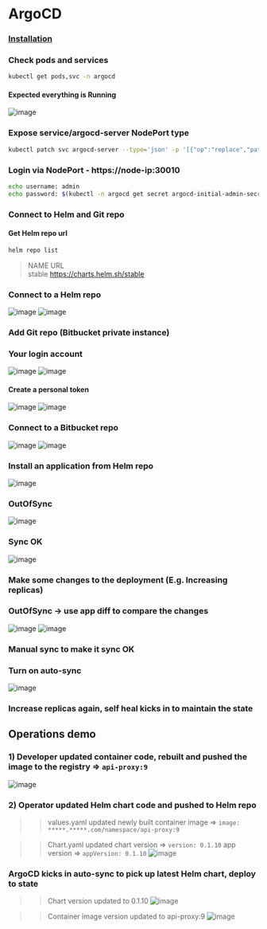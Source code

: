 # ArgoCD

### [Installation](https://github.com/argoproj/argo-cd/releases/latest)

### Check pods and services
```bash
kubectl get pods,svc -n argocd
```

#### Expected everything is Running
![image](https://user-images.githubusercontent.com/45472005/138026674-98de4868-fd3a-42a5-95c5-f3df0fad2560.png)

### Expose service/argocd-server NodePort type
```bash
kubectl patch svc argocd-server --type='json' -p '[{"op":"replace","path":"/spec/type","value":"NodePort"}]' -n argocd
```

### Login via NodePort - https://node-ip:30010
```bash
echo username: admin
echo password: $(kubectl -n argocd get secret argocd-initial-admin-secret -o jsonpath="{.data.password}" | base64 -d)
```

### Connect to Helm and Git repo

#### Get Helm repo url
```bash
helm repo list
```
> NAME            URL\
stable          https://charts.helm.sh/stable

### Connect to a Helm repo
![image](https://user-images.githubusercontent.com/45472005/138028279-ed90582f-1024-4902-b2bc-f36d83c07703.png)
![image](https://user-images.githubusercontent.com/45472005/138028351-304eed15-fd59-47b0-947b-796264764342.png)

### Add Git repo (Bitbucket private instance)

### Your login account
![image](https://user-images.githubusercontent.com/45472005/138028927-76423435-5a07-4f8b-a04d-649a68f026f4.png)
![image](https://user-images.githubusercontent.com/45472005/138029416-f90b2cdd-a2e7-4d3e-8ac1-b0389071094d.png)

#### Create a personal token
![image](https://user-images.githubusercontent.com/45472005/138029717-26beeaa2-0861-44f5-84da-65bfa44fe2cd.png)
![image](https://user-images.githubusercontent.com/45472005/138029793-84791309-a5fa-46d0-a360-a7338a74d3d5.png)

### Connect to a Bitbucket repo
![image](https://user-images.githubusercontent.com/45472005/138031496-284e8ee5-56d7-4be2-8846-5269159c6a47.png)
![image](https://user-images.githubusercontent.com/45472005/138031783-5a1b9c0d-54cf-4984-92fb-938eaa0f5ac9.png)

### Install an application from Helm repo
![image](https://user-images.githubusercontent.com/45472005/138240843-a4aee91d-e3f5-400a-94e7-b2a1e605a630.png)

### OutOfSync
![image](https://user-images.githubusercontent.com/45472005/138241563-e4b637e5-c8fa-412e-82d4-6ece742399d8.png)

### Sync OK
![image](https://user-images.githubusercontent.com/45472005/138241691-954f9770-71df-49f1-ae86-f91f9fd81062.png)

### Make some changes to the deployment (E.g. Increasing replicas)

### OutOfSync -> use app diff to compare the changes
![image](https://user-images.githubusercontent.com/45472005/138242555-c6193f0a-437b-4331-b81f-e50885edb5f1.png)
![image](https://user-images.githubusercontent.com/45472005/138243241-4ed02770-1c10-4024-9098-b0944038c0c6.png)

### Manual sync to make it sync OK

### Turn on auto-sync
![image](https://user-images.githubusercontent.com/45472005/138244088-f6a22cbb-1470-4235-9e8b-e5f1e39591a6.png)

### Increase replicas again, self heal kicks in to maintain the state

## Operations demo

### 1) Developer updated container code, rebuilt and pushed the image to the registry => ```api-proxy:9```
![image](https://user-images.githubusercontent.com/45472005/138251968-45a4ab23-e425-41d4-9c92-4f300acc520f.png)

### 2) Operator updated Helm chart code and pushed to Helm repo
>> values.yaml updated newly built container image => ```image: *****.*****.com/namespace/api-proxy:9```

>> Chart.yaml updated chart version => ```version: 0.1.10``` app version => ```appVersion: 0.1.10```
![image](https://user-images.githubusercontent.com/45472005/138253015-db0f250f-f594-45aa-9ac9-954150c703bc.png)

### ArgoCD kicks in auto-sync to pick up latest Helm chart, deploy to state
>> Chart version updated to 0.1.10
![image](https://user-images.githubusercontent.com/45472005/138253652-5c1bba5d-6d90-4428-a00e-e80329efcd68.png)

>> Container image version updated to api-proxy:9
![image](https://user-images.githubusercontent.com/45472005/138253841-de929e85-19ac-4951-9c87-9550c95cdb2d.png)

